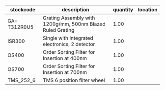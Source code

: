 |stockcode|description|quantity|location|
|---------|-----------|--------|--------|
|GA-T312R0U5|Grating Assembly with 1200g/mm, 500nm Blazed Ruled Grating|1.00||
|ISR300|Single with integrated electronics, 2 detector|1.00||
|OS400|Order Sorting Filter for Insertion at 400nm|1.00||
|OS700|Order Sorting Filter for Insertion at 700nm|1.00||
|TMS_252_6|TMS 6 position filter wheel|1.00||
